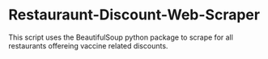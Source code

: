 # Restauraunt-Discount-Web-Scraper

This script uses the BeautifulSoup python package to scrape for all restaurants offereing vaccine related discounts.
